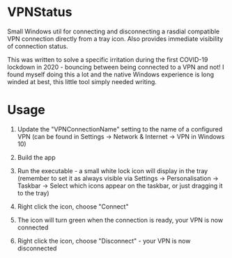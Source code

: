 # VPNStatus
 Small Windows util for connecting and disconnecting a rasdial compatible VPN connection directly from a tray icon. Also provides immediate visibility of connection status.

 This was written to solve a specific irritation during the first COVID-19 lockdown in 2020 - bouncing between being connected to a VPN and not!
 I found myself doing this a lot and the native Windows experience is long winded at best, this little tool simply needed writing.


# Usage

1. Update the "VPNConnectionName" setting to the name of a configured VPN (can be found in Settings -> Network & Internet -> VPN in Windows 10)

2. Build the app

3. Run the executable - a small white lock icon will display in the tray (remember to set it as always visible via Settings -> Personalisation -> Taskbar -> Select which icons appear on the taskbar, or just dragging it to the tray)

4. Right click the icon, choose "Connect"

5. The icon will turn green when the connection is ready, your VPN is now connected

6. Right click the icon, choose "Disconnect" - your VPN is now disconnected

